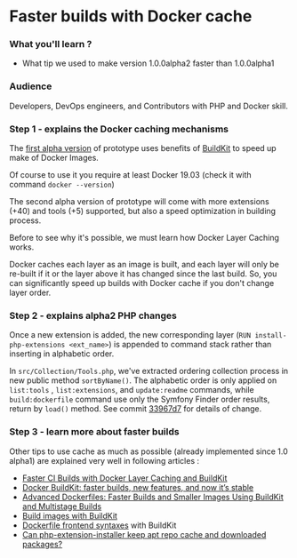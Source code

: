 # Faster builds with Docker cache

### What you'll learn ?

- What tip we used to make version 1.0.0alpha2 faster than 1.0.0alpha1

### Audience

Developers, DevOps engineers, and Contributors with PHP and Docker skill.

### Step 1 - explains the Docker caching mechanisms

The [first alpha version](https://github.com/llaville/docker-php-toolbox/releases/tag/1.0.0alpha1) of prototype
uses benefits of [BuildKit](https://docs.docker.com/develop/develop-images/build_enhancements/#to-enable-buildkit-builds)
to speed up make of Docker Images.

Of course to use it you require at least Docker 19.03 (check it with command `docker --version`)

The second alpha version of prototype will come with more extensions (+40) and tools (+5) supported,
but also a speed optimization in building process.

Before to see why it's possible, we must learn how Docker Layer Caching works.

Docker caches each layer as an image is built, and each layer will only be re-built
if it or the layer above it has changed since the last build.
So, you can significantly speed up builds with Docker cache if you don't change layer order.

### Step 2 - explains alpha2 PHP changes

Once a new extension is added, the new corresponding layer (`RUN install-php-extensions <ext_name>`) is appended to command stack
rather than inserting in alphabetic order.

In `src/Collection/Tools.php`, we've extracted ordering collection process in new public method `sortByName()`.
The alphabetic order is only applied on `list:tools` , `list:extensions`, and `update:readme` commands,
while `build:dockerfile` command use only the Symfony Finder order results, return by `load()` method.
See commit [33967d7](https://github.com/llaville/docker-php-toolbox/commit/33967d777f0cabe9ea4859f17528d07ca411f253) for details of change.

### Step 3 - learn more about faster builds

Other tips to use cache as much as possible (already implemented since 1.0 alpha1) are explained very well in following articles :

* [Faster CI Builds with Docker Layer Caching and BuildKit](https://testdriven.io/blog/faster-ci-builds-with-docker-cache/)
* [Docker BuildKit: faster builds, new features, and now it’s stable](https://pythonspeed.com/articles/docker-buildkit/)
* [Advanced Dockerfiles: Faster Builds and Smaller Images Using BuildKit and Multistage Builds](https://www.docker.com/blog/advanced-dockerfiles-faster-builds-and-smaller-images-using-buildkit-and-multistage-builds/)
* [Build images with BuildKit](https://docs.docker.com/develop/develop-images/build_enhancements/)
* [Dockerfile frontend syntaxes](https://github.com/moby/buildkit/blob/master/frontend/dockerfile/docs/syntax.md) with BuildKit
* [Can php-extension-installer keep apt repo cache and downloaded packages?](https://github.com/mlocati/docker-php-extension-installer/issues/418)
